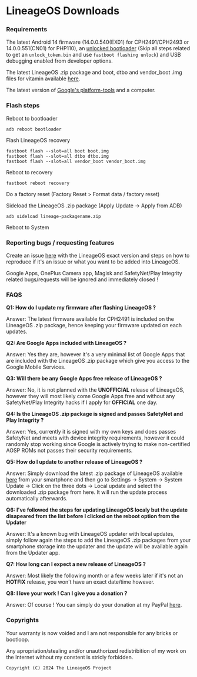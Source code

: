 # LineageOS Downloads

### Requirements
The latest Android 14 firmware (14.0.0.540(EX01) for CPH2491/CPH2493 or 14.0.0.551(CN01) for PHP110), an [unlocked bootloader](https://service.oneplus.com/in/search/search-detail?id=op588) (Skip all steps related to get an ```unlock_token.bin``` and use ```fastboot flashing unlock```) and USB debugging enabled from developer options.

The latest LineageOS .zip package and boot, dtbo and vendor_boot .img files for vitamin available [here](https://github.com/lineageos-on-vitamin/releases/releases).

The latest version of [Google's platform-tools](https://developer.android.com/tools/releases/platform-tools?hl=en#downloads) and a computer.

### Flash steps
Reboot to bootloader
```
adb reboot bootloader
```

Flash LineageOS recovery
```
fastboot flash --slot=all boot boot.img
fastboot flash --slot=all dtbo dtbo.img
fastboot flash --slot=all vendor_boot vendor_boot.img
```

Reboot to recovery
```
fastboot reboot recovery
```

Do a factory reset (Factory Reset > Format data / factory reset)

Sideload the LineageOS .zip package (Apply Update -> Apply from ADB)
```
adb sideload lineage-packagename.zip
```

Reboot to System

### Reporting bugs / requesting features
Create an issue [here](https://github.com/lineageos-on-vitamin/releases/issues) with the LineageOS exact version and steps on how to reproduce if it's an issue or what you want to be added into LineageOS.

Google Apps, OnePlus Camera app, Magisk and SafetyNet/Play Integrity related bugs/requests will be ignored and immediately closed !

### FAQS
**Q1: How do I update my firmware after flashing LineageOS ?**

Answer: The latest firmware available for CPH2491 is included on the LineageOS .zip package, hence keeping your firmware updated on each updates.

**Q2: Are Google Apps included with LineageOS ?**

Answer: Yes they are, however it's a very minimal list of Google Apps that are included with the LineageOS .zip package which give you access to the Google Mobile Services.

**Q3: Will there be any Google Apps free release of LineageOS ?**

Answer: No, it is not planned with the **UNOFFICIAL** release of LineageOS, however they will most likely come Google Apps free and without any SafetyNet/Play Integrity hacks if I apply for **OFFICIAL** one day.

**Q4: Is the LineageOS .zip package is signed and passes SafetyNet and Play Integrity ?**

Answer: Yes, currently it is signed with my own keys and does passes SafetyNet and meets with device integrity requirements, however it could randomly stop working since Google is actively trying to make non-certified AOSP ROMs not passes their security requirements.

**Q5: How do I update to another release of LineageOS ?**

Answer: Simply download the latest .zip package of LineageOS available [here](https://github.com/lineageos-on-vitamin/releases/releases) from your smartphone and then go to Settings -> System -> System Update -> Click on the three dots -> Local update and select the downloaded .zip package from here. It will run the update process automatically afterwards.

**Q6: I've followed the steps for updating LineageOS localy but the update disapeared from the list before I clicked on the reboot option from the Updater**

Answer: It's a known bug with LineageOS updater with local updates, simply follow again the steps to add the LineageOS .zip packages from your smartphone storage into the updater and the update will be available again from the Updater app.

**Q7: How long can I expect a new release of LineageOS ?**

Answer: Most likely the following month or a few weeks later if it's not an **HOTFIX** release, you won't have an exact date/time however.

**Q8: I love your work ! Can I give you a donation ?**

Answer: Of course ! You can simply do your donation at my PayPal [here](https://paypal.me/eliasgheeraert).

### Copyrights
Your warranty is now voided and I am not responsible for any bricks or bootloop.

Any apropriation/stealing and/or unauthorized redistribition of my work on the Internet without my constent is stricly forbidden.

```
Copyright (C) 2024 The LineageOS Project
```
